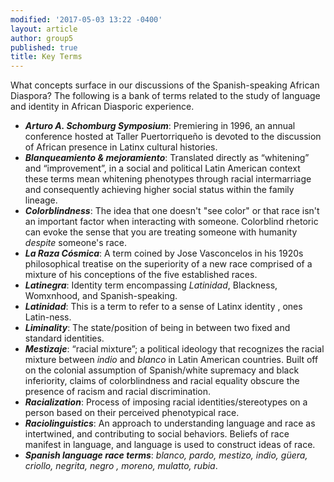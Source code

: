 ```yaml
---
modified: '2017-05-03 13:22 -0400'
layout: article
author: group5
published: true
title: Key Terms
---
```



What concepts surface in our discussions of the Spanish-speaking African Diaspora? The following is a bank of terms related to the study of language and identity in African Diasporic experience.

- ***Arturo A. Schomburg Symposium***: Premiering in 1996, an annual conference  hosted at Taller Puertorriqueño is devoted to the discussion of <span class="soundcite" data-url="{{ site.audio }}Evelynne_the_erasure_issue_at_stake.mp3" data-start="00000" data-end="12000" data-plays="1"> African presence in Latinx cultural histories.</span>
- ***Blanqueamiento & mejoramiento***: Translated directly as “whitening” and “improvement”, in a social and political Latin American context these terms mean whitening phenotypes through racial intermarriage and consequently achieving higher social status within the family lineage.
- ***Colorblindness***: The idea that one doesn't "see color" or that race isn't an important factor when interacting with someone. Colorblind rhetoric can evoke the sense that you are treating someone with humanity *despite* someone's race.
- ***La Raza Cósmica***: A term coined by Jose Vasconcelos in his 1920s philosophical treatise on the superiority of a new race comprised of a mixture of his conceptions of the five established races.
- ***Latinegra***: Identity term encompassing *Latinidad*, Blackness, Womxnhood, and Spanish-speaking.
- ***Latinidad***: This is a term to refer to a sense of <span class="soundcite" data-url="{{ site.audio }}RosaRivera.mp3" data-start="70000" data-end="84000" data-plays="1"> Latinx identity </span>, ones Latin-ness.
- ***Liminality***: The state/position of being in between two fixed and standard identities.
- ***Mestizaje***: “racial mixture”; a political ideology that recognizes the racial mixture between *indio* and *blanco* in Latin American countries. Built off on the colonial assumption of Spanish/white supremacy and black inferiority, claims of colorblindness and racial equality obscure the presence of racism and racial discrimination. 
- ***Racialization***: Process of imposing racial identities/stereotypes on a person based on their perceived phenotypical race.
- ***Raciolinguistics***: An approach to understanding language and race as intertwined, and contributing to social behaviors. Beliefs of race manifest in language, and language is used to construct ideas of race.
- <span class="soundcite" data-url="{{ site.audio }}Rosalyn.mp3" data-start="1134000" data-end="1154000" data-plays="1">***Spanish language race terms***</span>: *blanco, pardo, mestizo, indio, güera, criollo, negrita,* <span class="soundcite" data-url="{{ site.audio }}Me_Gritaron_Negra.mp3" data-start="148000" data-end="160000" data-plays="1"> *negro* </span> *, moreno, mulatto,* *rubia*.
